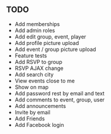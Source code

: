 ## TODO
* Add memberships
* Add admin roles
* Add edit group, event, player
* Add profile picture upload
* Add event / group picture upload
* Feature tests
* Add RSVP to group
* RSVP AJAX change
* Add search city
* View events close to me
* Show on map
* Add password rest by email and text
* Add comments to event, group, user
* Add announcements 
* Invite by email
* Add Friends
* Add Facebook login